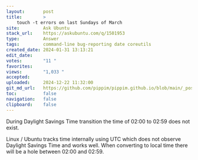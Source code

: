 ```yaml
---
layout:       post
title:        >
    touch -t errors on last Sundays of March
site:         Ask Ubuntu
stack_url:    https://askubuntu.com/q/1501953
type:         Answer
tags:         command-line bug-reporting date coreutils
created_date: 2024-01-31 13:13:21
edit_date:    
votes:        "11 "
favorites:    
views:        "1,033 "
accepted:     
uploaded:     2024-12-22 11:32:00
git_md_url:   https://github.com/pippim/pippim.github.io/blob/main/_posts/2024/2024-01-31-touch-t-errors-on-last-Sundays-of-March.md
toc:          false
navigation:   false
clipboard:    false
---
```


During Daylight Savings Time transition the time of 02:00 to 02:59 does not exist. 

Linux / Ubuntu tracks time internally using UTC which does not observe Daylight Savings Time and works well. When converting to local time there will be a hole between 02:00 and 02:59.
